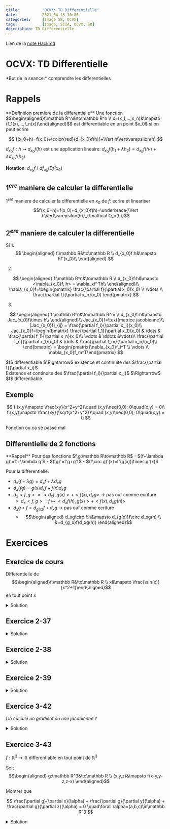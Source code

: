 ```yaml
---
title:          "OCVX: TD Differentielle"
date:           2021-04-15 10:00
categories:     [Image S8, OCVX]
tags:           [Image, SCIA, OCVX, S8]
description: TD Differentielle
---
```


Lien de la [note Hackmd](https://hackmd.io/@lemasymasa/HkCxmdrLu)

# OCVX: TD Differentielle

<div class="alert alert-success" role="alert" markdown="1">
*But de la seance:* comprendre les differentielles
</div>

# Rappels
<div class="alert alert-info" role="alert" markdown="1">
**Definition premiere de la differentielle**
Une fonction $$\begin{aligned}f:\mathbb R^n&\to\mathbb R^n \\ x=(x_1,...,x_n)&\mapsto (f_1(x),...,f_n(x))\end{aligned}$$ est differentiable en un point $x_0$ si on peut ecrire 

$$
f(x_0+h)=f(x_0)+\color{red}{d_{x_0}f(h)}+\Vert h\Vert\varepsilon(h)
$$

$d_{x_0}f:h\mapsto d_{x_0}f(h)$ est une application lineaire: $d_{x_0}f(h_1+\lambda h_2)=d_{x_0}f(h_1)+\lambda d_{x_0}f(h_2)$
</div>

**Notation**: $d_{x_0}f$ / $df_{x_0} / Df(x_0)$

## $1^{ere}$ maniere de calculer la differentielle

$1^{ere}$ maniere de calculer la differentielle en $x_0$ de $f$: ecrire et lineariser $$f(x_0+h)=f(x_0)+d_{x_0}f(h)+\underbrace{\Vert h\Vert\varepsilon(h)}_{\mathcal O_o(h)}$$

## $2^{ere}$ maniere de calculer la differentielle
Si 
1.
$$
\begin{aligned} 
f:\mathbb R&\to\mathbb R \\ 
d_{x_0}f:h&\mapsto hf'(x_0)\\ 
\end{aligned}
$$

2.
$$
\begin{aligned} 
f:\mathbb R^n&\to\mathbb R \\ 
d_{x_0}f:h&\mapsto <\nabla_{x_0}f, h> = \nabla_xf^Th\\ 
\end{aligned}\\
\nabla_{x_0}f=\begin{pmatrix} \frac{\partial f}{\partial x_1}(x_0) \\ \vdots \\ \frac{\partial f}{\partial x_n}(x_0) \end{pmatrix}
$$

3.
$$
\begin{aligned} 
f:\mathbb R^n&\to\mathbb R^m \\ 
d_{x_0}f:h&\mapsto Jac_{x_0}f\times h\\ 
\end{aligned}\\
Jac_{x_0}f=\text{matrice jacobienne}\\
[Jac_{x_0}f]_{ij} = \frac{\partial f_i}{\partial x_j}(x_0)\\
Jac_{x_0}f=\begin{bmatrix}
\frac{\partial f_1}{\partial x_1}(x_0) & \dots & \frac{\partial f_1}{\partial x_n}(x_0)\\
\vdots & \ddots &\vdots\\
\frac{\partial f_n}{\partial x_1}(x_0) & \dots & \frac{\partial f_m}{\partial x_n}(x_0)\\
\end{bmatrix} = \begin{pmatrix}\nabla_{x_0}f_i^T \\ \vdots \\ \nabla_{x_0}f_m^T\end{pmatrix}
$$

<div class="alert alert-success" role="alert" markdown="1">
$f$ differentiable $\Rightarrow$ existence et continuite des $\frac{\partial f}{\partial x_i}$
</div>

<div class="alert alert-danger" role="alert" markdown="1">
Existence et continuite des $\frac{\partial f_i}{\partial x_j}$ $\Rightarrow$ $f$ differentiable
</div>

## Exemple

$$
f:(x,y)\mapsto \frac{xy}{x^2+y^2}\quad (x,y)\neq(0,0); 0\quad(x,y) = 0\\
f:(x,y)\mapsto \frac{xy}{\sqrt{x^2+y^2}}\quad (x,y)\neq(0,0); 0\quad(x,y) = 0
$$

<div class="alert alert-warning" role="alert" markdown="1">
Fonction ou ca se passe mal
</div>

## Differentielle de 2 fonctions
<div class="alert alert-info" role="alert" markdown="1">
**Rappel**
Pour des fonctions $f,g:\mathbb R\to\mathbb R$
- $(f+\lambda g)'=f'+\lambda g'$
- $(fg)'=f'g+g'f$
- $(f\circ g)'(x)=f'(g(x))\times g'(x)$

Pour la differentielle:
- $d_x(f+\lambda g)=d_xf+\lambda d_xg$
- $d_x(fg)=g(x)d_xf+f(x)d_xg$
- $d_x<f,g>=<d_xf,g(x)> + <f(x),d_xg>$ $\to$ pas ouf comme ecriture
    - $d_x<f,g>:f\mapsto <d_xf(h),g(x)> + <f(x),d_xg(h)>$
- $d_xg\circ f=d_{g(x)}f\circ d_xg$ $\to$ pas ouf comme ecriture
    - $$\begin{aligned} d_xg\circ f:h&\mapsto d_{g(x)}f\circ d_xg(h) \\ &=d_{g_x}f(d_xg(h)) \end{aligned}$$
</div>

# Exercices

## Exercice de cours
Differentielle de $$\begin{aligned}f:\mathbb R&\to\mathbb R \\ x&\mapsto \frac{\sin(x)}{x^2+1}\end{aligned}$$ en tout point $x$

<details markdown="1">
<summary>Solution</summary>

<div class="alert alert-info" role="alert" markdown="1">
**Rappel**

$$
\biggr(\frac{u(x)}{v(x)}\biggr)' = \frac{u'(x)v(x)-u(x)v'(x)}{v^2(x)}
$$
</div>

*Seconde methode:*
<div class="alert alert-danger" role="alert" markdown="1">
**Moyen memo technique**
- si(mple) $\to$ $\cos$
- co(mplique) $\to$ $-\sin$
</div>

$$
\begin{aligned}
f'(x) & =\frac{\cos(x)(x^2+1)-\sin(x)2x}{(x^2+1)^2}\\
&=\frac{(x^2+1)\cos(x)-2x\sin(x)}{(x^2+1)^2}
\end{aligned}\\
d_xf:h\mapsto hf'(x)
$$

*Premiere methode* (**mode bourrin**):
$$
f(x+h)=\frac{\sin(x+h)}{(x+h)^2+1}=\frac{\sin(x)\cos(h)+\cos(x)\sin(h)}{x^2+2xh+h^2+1}\\
\underbrace{\frac{\sin(x)\cos(h)}{(x^2+1)(1+\frac{2x}{x^2+1}h+\frac{h^2}{x^2+1})}}_{\text{premier terme}} + \underbrace{\frac{\cos(x)\sin(h)}{(x^2+1)(1+\frac{2x}{x^2+1}h+\underbrace{\frac{h^2}{x^2+1}}_{\mathcal o(h)})}}_{\text{second terme}}\\
\begin{aligned}
\text{Second terme }=&\frac{\cos(x)\sin(h)}{x^2+1}\underbrace{\frac{1}{(x^2+1)(1+\frac{2x}{x^2+1}h+o(h))}}_{1-\frac{2xh}{x^2+1}+o(h)}\quad\color{red}{\frac{1}{1+u}\sim 1-u+o(u)}\\
&\frac{\cos(x)\sin(h)}{x^2+1}\biggr(1-\frac{2xh}{x^2+1}+o(h)\biggr)\quad\color{red}{\sin(u)\sim u+o(u)}\\
&\frac{\cos(x)(h+o(h))}{x^2+1}\biggr(1-\frac{2xh}{x^2+1}+o(h)\biggr)\\
&= \frac{\cos(x)(h+o(h))}{x^2+1}-\underbrace{\frac{2xh}{x^2+1}\frac{\cos(x)(h+o(h))}{x^2+1}}_{o(h)}+o(h)\\
&= h\frac{\cos(x)}{x^2+1}+o(h)
\end{aligned}
$$

C'est que le second terme, on fait pas le premier parce qu'on a pas envie de crever.

</details>

## Exercice 2-37

<details markdown="1">
<summary>Solution</summary>
1.

$$
\begin{aligned}
f:\mathbb R^n&\to\mathbb R^m &A\in\mathcal M_{m,n}(\mathbb R)\\
x&\mapsto Ax+b &b\in\mathbb R^m
\end{aligned}\\
f(x+h)=A(x+h)+b=\underbrace{Ax+b}_{f(x)} + \underbrace{Ah}_{\text{lineaire en }h}\\
\begin{aligned}
d_xf:h&\mapsto Ah\\
d_xf(h)&=Jac_xf\times h
\end{aligned}
\biggr\} Jac_xf=A
$$

2.

$$
\begin{aligned}
f:\mathbb R^n&\to\mathbb R \quad A\in\mathcal M_{n}(\mathbb R) \text{ symetrique}\\
x&\mapsto x^TAx
\end{aligned}\\
\begin{aligned}
f(x+h)&=(x+h)^TA(x+h)\\
&= \underbrace{x^TAx}_{f(x)} + \underbrace{x^TAh}_{\in\mathbb R} + \underbrace{h^TAx}_{\in\mathbb R} + \underbrace{h^TAh}_{= (h^TAx)^T=x^TA^Th=x^TAh}\\
&= f(x) + \underbrace{2x^TAh}_{d_xf(h)}+\underbrace{hTAh}_{o(h)}
\end{aligned}\\
\begin{aligned}
d_xf:h&\mapsto 2x^TAh\\
d_xf(h)&=2x^TAh = <\nabla_xf,h> = \nabla_xf^Th\\
&\to \nabla_xf^T=2x^TA\\
&\to \nabla_xf = 2A^Tx
\end{aligned}\\
$$

3.

$$
\begin{aligned}
f:\mathcal M_n(\mathbb R)&\to\mathbb R\\
X&\mapsto tr^2(X)
\end{aligned}\\
\begin{aligned}
f(X+H) &= tr^2(X+H) = (tr(X+H))^2 = (tr(X)+tr(H))^2\\
&= \underbrace{tr^2(X)}_{f(X)} + \underbrace{2tr(X)tr(H)}_{d_Xf(H)}+\underbrace{tr^2(H)}_{o(h)}
\end{aligned}\\
\begin{aligned}
d_Xf:H&\mapsto 2tr(X)tr(H)\\
d_Xf(H)&=\nabla_Xf^TH=2tr(X)tr(H)
\end{aligned}
$$

4.

$$
\begin{aligned}
f:\mathcal M_n(\mathbb R)&\to M_n(\mathbb R)\\
B&\mapsto tr(AB)B
\end{aligned}\\
\begin{aligned}
f(B+H)&= tr(A(B+H))(B+H) = tr(AB+AH)(B+H)\\
&= \underbrace{tr(AB)B}_{f(B)} + \underbrace{tr(AB)H + tr(AH)B}_{d_Bf(H)} + \underbrace{tr(AH)H}_{o(h)}
\end{aligned}\\
\begin{aligned}
d_Bf:H&\mapsto tr(AB)H + tr(AH)B\\
d_Bf(H)&=Jac_B(f)\times H
\end{aligned}
$$

</details>

## Exercice 2-38

<details markdown="1">
<summary>Solution</summary>

$$
\begin{aligned}
f:\mathbb R^n&\to\mathbb R^n &A\in\mathcal M_n(\mathbb R\\
X&\mapsto <\color{blue}{\underbrace{AX+b}_{f_1(X)}}, \color{red}{\underbrace{tr(A)X}_{f_2(X)}}> &b\in\mathbb R^n
\end{aligned}
$$

<div class="alert alert-info" role="alert" markdown="1">
**Rappel**

$$
d_x<f,g>:h\mapsto<d_xf(h),g(x)> + <f(x),d_xg(h)>
$$
</div>

$$
d_xf_1:h\mapsto \color{green}{Ah}\\
f_2(x+h) = tr(A)(x+h)=tr(A)x+\underbrace{tr(A)h}_{d_xf_2:h\mapsto \color{orange}{tr(A)h}}
$$

Donc:

$$
\begin{aligned}
d_xf:h\mapsto d_x<f_1,f_2>(h)&= <\color{green}{d_xf_1(h)},\color{red}{f_2(x)}> + <\color{blue}{f_1(x)},\color{orange}{d_xf_2(h)}>\\
&= <Ah,tr(A)x> + <Ax+b,tr(A)h>
\end{aligned}\\
d_xf:h\mapsto <Ah,tr(A)x> + <Ax+b,tr(A)h>
$$

</details>

## Exercice 2-39

<details markdown="1">
<summary>Solution</summary>

1.

$$
\begin{aligned}
g:\mathbb R^n&\to \mathbb R\\
x&\mapsto \frac{1}{x^Tx+1}
\end{aligned}\\
$$

<div class="alert alert-info" role="alert" markdown="1">
**Rappel**

$$
d_xf\circ g = d_{g(x)}f\circ d_xg\\
d_xf\circ g(h) = d_{g(x)}f(d_xg(h))
$$
</div>

$$
g(x) = b\circ a(x)\\
\begin{aligned}
a:\mathbb R^n&\to \mathbb R\\
x&\mapsto x^Tx+1\\
d_xa:h&\mapsto 2x^Th 
\end{aligned}\\
\begin{aligned}
b:\mathbb R&\to \mathbb R\\
x&\mapsto \frac{1}{x}\\
d_xb:h&\mapsto hb'(x) = -\frac{1}{x^2}h 
\end{aligned}\\
d_xb(h) = -\frac{1}{x^2}h \quad d_xa(h)=2x^Th\\
\begin{aligned}
d_xb\circ a(h)&=d_{a(x)}b(\underbrace{d_xa(h)}_{y})\\
&= d_{a(x)}b(y)\\
&= -\frac{1}{(a(x))^2}y\\
&= -\frac{1}{(x^Tx+1)^2}y\\
&= -\frac{1}{(x^Tx+1)^2}2x^Th\\
\to d_xg:h&\mapsto-\frac{2x^Th}{(x^tx+1)^2}\equiv \biggr(\frac{1}{u(x)}\biggr)' = -\frac{u'(x)}{u(x)}
\end{aligned}
$$

2.

$$
\begin{aligned}
f:\mathbb R^n&\to \mathbb R\\
x&\mapsto \cos^2(x^TAx)
\end{aligned}\\
f(x) = b\circ a(x)\\
\begin{aligned}
a:\mathbb R^n&\to \mathbb R\\
x&\mapsto x^TAx\\
d_xa:h&\mapsto 2x^TAh\\
b:\mathbb R&\to \mathbb R\\
x&\mapsto \cos^2(x)\\
d_xb:h&\mapsto hb'(x) = -2\cos(x)\sin(x)h = -sin(2x)h
\end{aligned}\\
\begin{aligned}
d_xf(h) = d_xb\circ a(h) = d_{a(x)}b(\underbrace{d_xa(h)}_{y}) = d_{a(x)}b(y) &= -\sin(2a(x))y\\
&= -\sin(2x^TAx)y\\
&= -\sin(2x^TAx)2x^TAh
\end{aligned}
$$

</details>

## Exercice 3-42
*On calcule un gradient ou une jacobienne ?*

<details markdown="1">
<summary>Solution</summary>

1. Gradient
2. Jacobienne
3. Jacobienne
4. Gradient
5. Gradient
6. Gradient

</details>

## Exercice 3-43

$f:\mathbb R^3\to\mathbb R$ differentiable en tout point de $\mathbb R^3$

Soit $$\begin{aligned} g:\mathbb R^3&\to\mathbb R \\ (x,y,z)&\mapsto f(x-y,y-z,z-x) \end{aligned}$$

Montrer que 

$$
\frac{\partial g}{\partial x}(\alpha) + \frac{\partial g}{\partial y}(\alpha) + \frac{\partial g}{\partial z}(\alpha) = 0 \quad\forall \alpha=(a,b,c)\in\mathbb R^3
$$

<details markdown="1">
<summary>Solution</summary>

$$
\begin{aligned}
g(x,y,z) &=f(x-y,y-z,z-x)\\
&=f\circ u(x,y,z)
\end{aligned}
$$

avec $$\begin{aligned} u:\mathbb R^3&\to\mathbb R^3 \\ (x,y,z)&\mapsto (x-y,y-z,z-x) \end{aligned}$$

On vient de voir que 

$$
d_{\alpha}g:h\mapsto d_{\alpha} f\circ u(h)=\underbrace{d_{u(\alpha)}f(d_{\alpha}u(h))}_{Jac_{\alpha}g\times h=Jac_{u(\alpha)}f\times Jac_{\alpha}u\times h\mapsto Jac_{\alpha}g=Jac_{\underbrace{u(\alpha)}_{\beta\in\mathbb R^3=u(\alpha)}}f\times Jac_{\alpha}(u)}\\
u(x,y,z)=(\overbrace{x-y}^{u_1}, \overbrace{y-z}^{u_2}, \overbrace{z-x}^{u_3})\\
Jac_{(x,y,z)}u=\begin{bmatrix} \frac{\partial u_i}{\partial x_j} \end{bmatrix} = \begin{bmatrix} 1 &-1&0 \\ 0 & 1 &-1 \\ -1&0&1 \end{bmatrix}\\
\begin{aligned}
Jac_{\beta}f&=\nabla_{\beta}f^T\\
&= (\frac{\partial f}{\partial x}(\beta), \frac{\partial f}{\partial y}(\beta), \frac{\partial f}{\partial z}(\beta))\\
Jac_{\alpha}g&=\nabla_{\alpha}g^T \\
&=(\frac{\partial g}{\partial x}(\alpha), \frac{\partial g}{\partial y}(\alpha), \frac{\partial g}{\partial z}(\alpha))\\
\nabla_{\alpha}g^T&=\nabla_{\beta}f^T
\begin{bmatrix}
1 &-1 & 0\\
0 & 1 &-1\\
-1 & 0 & 1
\end{bmatrix}\\
&= (\frac{\partial f}{\partial x}, \frac{\partial f}{\partial y}, \frac{\partial f}{\partial z})
\begin{bmatrix}
1 &-1 & 0\\
0 & 1 &-1\\
-1 & 0 & 1
\end{bmatrix}\\
&= (\frac{\partial f}{\partial x} - \frac{\partial f}{\partial z}, \frac{\partial f}{\partial y} - \frac{\partial f}{\partial x}, \frac{\partial f}{\partial z}- \frac{\partial f}{\partial y})\\
&= \frac{\partial g}{\partial x} + \frac{\partial g}{\partial y} + \frac{\partial g}{\partial z} = 0
\end{aligned}
$$

</details>